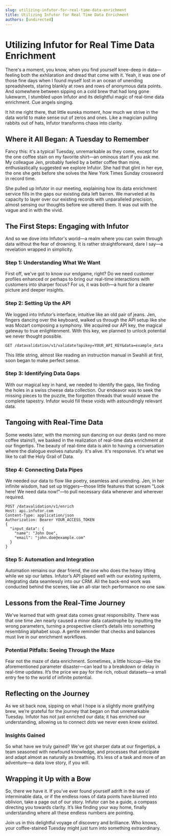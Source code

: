```yaml
---
slug: utilizing-infutor-for-real-time-data-enrichment
title: Utilizing Infutor for Real Time Data Enrichment
authors: [undirected]
---
```



# Utilizing Infutor for Real Time Data Enrichment

There's a moment, you know, when you find yourself knee-deep in data—feeling both the exhilaration and dread that come with it. Yeah, it was one of those fine days when I found myself lost in an ocean of unending spreadsheets, staring blankly at rows and rows of anonymous data points. And somewhere between sipping on a cold brew that had long gone lukewarm, I stumbled upon Infutor and its delightful magic of real-time data enrichment. Cue angels singing. 

It hit me right there, that little eureka moment, how much we strive in the data world to make sense out of zeros and ones. Like a magician pulling rabbits out of hats, Infutor transforms chaos into clarity.

## Where it All Began: A Tuesday to Remember

Fancy this: it's a typical Tuesday, unremarkable as they come, except for the one coffee stain on my favorite shirt—an ominous start if you ask me. My colleague Jen, probably fueled by a better coffee than mine, enthusiastically suggested we explore Infutor. She had that glint in her eye, the one she gets before she solves the New York Times Sunday crossword in record time. 

She pulled up Infutor in our meeting, explaining how its data enrichment service fills in the gaps our existing data left barren. We marveled at its capacity to layer over our existing records with unparalleled precision, almost sensing our thoughts before we uttered them. It was out with the vague and in with the vivid.

## The First Steps: Engaging with Infutor

And so we dove into Infutor's world—a realm where you can swim through data without the fear of drowning. It is rather straightforward, dare I say—a revelation wrapped in simplicity. 

### Step 1: Understanding What We Want

First off, we've got to know our endgame, right? Do we need customer profiles enhanced or perhaps to bring our real-time interactions with customers into sharper focus? For us, it was both—a hunt for a clearer picture and deeper insights.

### Step 2: Setting Up the API

We logged into Infutor’s interface, intuitive like an old pair of jeans. Jen, fingers dancing over the keyboard, walked us through the API setup like she was Mozart composing a symphony. We acquired our API key, the magical gateway to true enlightenment. With this key, we planned to unlock potential we never thought possible.

```plaintext
GET /datavalidation/v1/validate?apikey=YOUR_API_KEY&data=example_data
```

This little string, almost like reading an instruction manual in Swahili at first, soon began to make perfect sense. 

### Step 3: Identifying Data Gaps

With our magical key in hand, we needed to identify the gaps, like finding the holes in a swiss cheese data collection. Our endeavor was to seek the missing pieces to the puzzle, the forgotten threads that would weave the complete tapestry. Infutor would fill these voids with astoundingly relevant data.

## Tangoing with Real-Time Data

Some weeks later, with the morning sun dancing on our desks (and no more coffee stains!), we basked in the realization of real-time data enrichment at our fingertips. The beauty of real-time data is akin to having a conversation where the dialogue evolves naturally. It's alive. It's responsive. It's what we like to call the Holy Grail of Data. 

### Step 4: Connecting Data Pipes

We needed our data to flow like poetry, seamless and unending. Jen, in her infinite wisdom, had set up triggers—those little features that scream "Look here! We need data now!"—to pull necessary data whenever and wherever required. 

```plaintext
POST /datavalidation/v1/enrich 
Host: api.infutor.com
Content-Type: application/json
Authorization: Bearer YOUR_ACCESS_TOKEN
{
  "input_data": {
    "name": "John Doe",
    "email": "john.doe@example.com"
  }
}
```

### Step 5: Automation and Integration

Automation remains our dear friend, the one who does the heavy lifting while we sip our lattes. Infutor’s API played well with our existing systems, integrating data seamlessly into our CRM. All the back-end work was conducted behind the scenes, like an all-star tech performance no one saw.

## Lessons from the Real-Time Journey

We've learned that with great data comes great responsibility. There was that one time Jen nearly caused a minor data catastrophe by inputting the wrong parameters, turning a prospective client’s details into something resembling alphabet soup. A gentle reminder that checks and balances must live in our enrichment workflows.

### Potential Pitfalls: Seeing Through the Maze

Fear not the maze of data enrichment. Sometimes, a little hiccup—like the aforementioned parameter disaster—can lead to a breakdown or delay in real-time updates. It’s the price we pay for the rich, robust datasets—a small entry fee to the world of infinite potential.

## Reflecting on the Journey

As we sit back now, sipping on what I hope is a slightly more gratifying brew, we’re grateful for the journey that began on that unremarkable Tuesday. Infutor has not just enriched our data; it has enriched our understanding, allowing us to connect dots we never even knew existed. 

### Insights Gained

So what have we truly gained? We've got sharper data at our fingertips, a team seasoned with newfound knowledge, and processes that anticipate and adapt almost as naturally as breathing. It’s less of a task and more of an adventure—a data love story, if you will.

## Wrapping it Up with a Bow

So, there we have it. If you've ever found yourself adrift in the sea of interminable data, or if the endless rows of data points have blurred into oblivion, take a page out of our story. Infutor can be a guide, a compass directing you towards clarity. It’s like finding your way home, finally understanding where all these endless numbers are pointing.

Join us in this delightful voyage of discovery and brilliance. Who knows, your coffee-stained Tuesday might just turn into something extraordinary.
